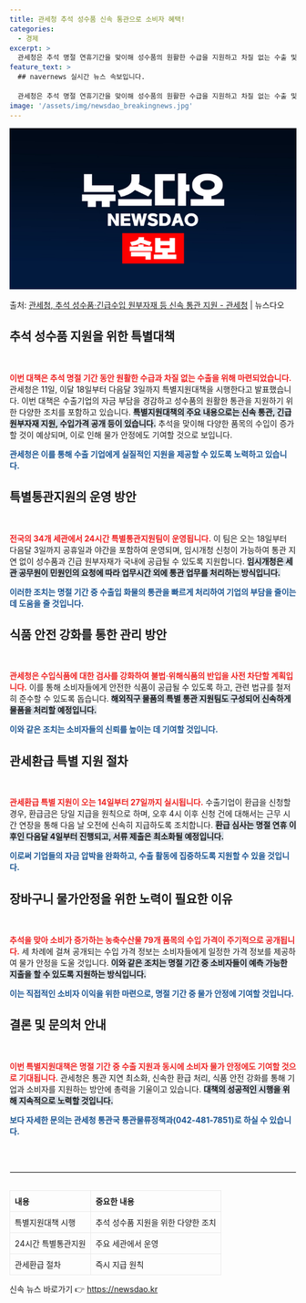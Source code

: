 ```yaml
---
title: 관세청 추석 성수품 신속 통관으로 소비자 혜택!
categories:
  - 경제
excerpt: >
  관세청은 추석 명절 연휴기간을 맞이해 성수품의 원활한 수급을 지원하고 차질 없는 수출 및 수출기업의 자금 부…
feature_text: >
  ## navernews 실시간 뉴스 속보입니다.

  관세청은 추석 명절 연휴기간을 맞이해 성수품의 원활한 수급을 지원하고 차질 없는 수출 및 수출기업의 자금 부…
image: '/assets/img/newsdao_breakingnews.jpg'
---
```


![뉴스다오 속보](/assets/img/newsdao_breakingnews.jpg)

<p>출처: <a href="https://newsdao.kr/1892" rel="dofollow">관세청, 추석 성수품·긴급수입 원부자재 등 신속 통관 지원 - 관세청</a> | 뉴스다오</p>

<h2 data-ke-size="size26">추석 성수품 지원을 위한 특별대책</h2>

<p data-ke-size="size16">&nbsp;</p>

<b><span style="color: #ee2323;">이번 대책은 추석 명절 기간 동안 원활한 수급과 차질 없는 수출을 위해 마련되었습니다.</span></b> 관세청은 11일, 이달 18일부터 다음달 3일까지 특별지원대책을 시행한다고 발표했습니다. 이번 대책은 수출기업의 자금 부담을 경감하고 성수품의 원활한 통관을 지원하기 위한 다양한 조치를 포함하고 있습니다. <b><span style="background-color: #21538527;">특별지원대책의 주요 내용으로는 신속 통관, 긴급 원부자재 지원, 수입가격 공개 등이 있습니다.</span></b> 추석을 맞이해 다양한 품목의 수입이 증가할 것이 예상되며, 이로 인해 물가 안정에도 기여할 것으로 보입니다. 

<b><span style="color: #1a5490;">관세청은 이를 통해 수출 기업에게 실질적인 지원을 제공할 수 있도록 노력하고 있습니다.</span></b>

<h2 data-ke-size="size26">특별통관지원의 운영 방안</h2>

<p data-ke-size="size16">&nbsp;</p>

<b><span style="color: #ee2323;">전국의 34개 세관에서 24시간 특별통관지원팀이 운영됩니다.</span></b> 이 팀은 오는 18일부터 다음달 3일까지 공휴일과 야간을 포함하여 운영되며, 임시개청 신청이 가능하여 통관 지연 없이 성수품과 긴급 원부자재가 국내에 공급될 수 있도록 지원합니다. <b><span style="background-color: #21538527;">임시개청은 세관 공무원이 민원인의 요청에 따라 업무시간 외에 통관 업무를 처리하는 방식입니다.</span></b> 

<b><span style="color: #1a5490;">이러한 조치는 명절 기간 중 수출입 화물의 통관을 빠르게 처리하여 기업의 부담을 줄이는 데 도움을 줄 것입니다.</span></b>

<h2 data-ke-size="size26">식품 안전 강화를 통한 관리 방안</h2>

<p data-ke-size="size16">&nbsp;</p>

<b><span style="color: #ee2323;">관세청은 수입식품에 대한 검사를 강화하여 불법·위해식품의 반입을 사전 차단할 계획입니다.</span></b> 이를 통해 소비자들에게 안전한 식품이 공급될 수 있도록 하고, 관련 법규를 철저히 준수할 수 있도록 돕습니다. <b><span style="background-color: #21538527;">해외직구 물품의 특별 통관 지원팀도 구성되어 신속하게 물품을 처리할 예정입니다.</span></b>

<b><span style="color: #1a5490;">이와 같은 조치는 소비자들의 신뢰를 높이는 데 기여할 것입니다.</span></b>

<h2 data-ke-size="size26">관세환급 특별 지원 절차</h2>

<p data-ke-size="size16">&nbsp;</p>

<b><span style="color: #ee2323;">관세환급 특별 지원이 오는 14일부터 27일까지 실시됩니다.</span></b> 수출기업이 환급을 신청할 경우, 환급금은 당일 지급을 원칙으로 하며, 오후 4시 이후 신청 건에 대해서는 근무 시간 연장을 통해 다음 날 오전에 신속히 지급하도록 조치합니다. <b><span style="background-color: #21538527;">환급 심사는 명절 연휴 이후인 다음달 4일부터 진행되고, 서류 제출은 최소화될 예정입니다.</span></b>

<b><span style="color: #1a5490;">이로써 기업들의 자금 압박을 완화하고, 수출 활동에 집중하도록 지원할 수 있을 것입니다.</span></b>

<h2 data-ke-size="size26">장바구니 물가안정을 위한 노력이 필요한 이유</h2>

<p data-ke-size="size16">&nbsp;</p>

<b><span style="color: #ee2323;">추석을 맞아 소비가 증가하는 농축수산물 79개 품목의 수입 가격이 주기적으로 공개됩니다.</span></b> 세 차례에 걸쳐 공개되는 수입 가격 정보는 소비자들에게 일정한 가격 정보를 제공하여 물가 안정을 도울 것입니다. <b><span style="background-color: #21538527;">이와 같은 조치는 명절 기간 중 소비자들이 예측 가능한 지출을 할 수 있도록 지원하는 방식입니다.</span></b>

<b><span style="color: #1a5490;">이는 직접적인 소비자 이익을 위한 마련으로, 명절 기간 중 물가 안정에 기여할 것입니다.</span></b>

<h2 data-ke-size="size26">결론 및 문의처 안내</h2>

<p data-ke-size="size16">&nbsp;</p>

<b><span style="color: #ee2323;">이번 특별지원대책은 명절 기간 중 수출 지원과 동시에 소비자 물가 안정에도 기여할 것으로 기대됩니다.</span></b> 관세청은 통관 지연 최소화, 신속한 환급 처리, 식품 안전 강화를 통해 기업과 소비자를 지원하는 방안에 총력을 기울이고 있습니다. <b><span style="background-color: #21538527;">대책의 성공적인 시행을 위해 지속적으로 노력할 것입니다.</span></b> 

<b><span style="color: #1a5490;">보다 자세한 문의는 관세청 통관국 통관물류정책과(042-481-7851)로 하실 수 있습니다.</span></b>

<p data-ke-size="size16">&nbsp;</p>

<hr style="border: 1px solid #eaeaea; margin: 30px 0;">

<table style="width: 100%; border-collapse: collapse;">
    <tr>
        <th style="border: 1px solid #eaeaea; padding: 8px; text-align: left;"><b>내용</b></th>
        <th style="border: 1px solid #eaeaea; padding: 8px; text-align: left;"><b>중요한 내용</b></th>
    </tr>
    <tr>
        <td style="border: 1px solid #eaeaea; padding: 8px;">특별지원대책 시행</td>
        <td style="border: 1px solid #eaeaea; padding: 8px;">추석 성수품 지원을 위한 다양한 조치</td>
    </tr>
    <tr>
        <td style="border: 1px solid #eaeaea; padding: 8px;">24시간 특별통관지원</td>
        <td style="border: 1px solid #eaeaea; padding: 8px;">주요 세관에서 운영</td>
    </tr>
    <tr>
        <td style="border: 1px solid #eaeaea; padding: 8px;">관세환급 절차</td>
        <td style="border: 1px solid #eaeaea; padding: 8px;">즉시 지급 원칙</td>
    </tr>
</table> 

신속 뉴스 바로가기 👉 <a href="https://newsdao.kr" rel="dofollow">https://newsdao.kr</a>


